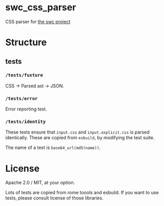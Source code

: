 # swc_css_parser

CSS parser for [the swc project](https://swc.rs)

# Structure

## tests

### `/tests/fuxture`

CSS -> Parsed ast -> JSON.

### `/tests/error`

Error reporting test.

### `/tests/identity`

These tests ensure that `input.css` and `input.explicit.css` is parsed identically.
These are copied from `esbuild`, by modifying the test suite.

The name of a test is `base64_url(md5(name))`.

# License

Apache 2.0 / MIT, at your option.

Lots of tests are copied from rome toools and esbuild. If you want to use tests, please consult license of those libraries.
